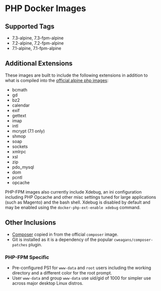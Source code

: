 # PHP Docker Images

## Supported Tags

* 7.3-alpine, 7.3-fpm-alpine
* 7.2-alpine, 7.2-fpm-alpine
* 7.1-alpine, 7.1-fpm-alpine

## Additional Extensions

These images are built to include the following extensions in addition to what is compiled into the [official alpine php images](https://hub.docker.com/_/php):

* bcmath
* gd
* bz2
* calendar
* exif
* gettext
* imap
* intl
* mcrypt (7.1 only)
* shmop
* soap
* sockets
* xmlrpc
* xsl
* zip
* pdo_mysql
* dom
* pcntl
* opcache

PHP-FPM images also currently include Xdebug, an ini configuration including PHP Opcache and other misc settings tuned for large applications (such as Magento) and the bash shell. Xdebug is disabled by default and may be enabled using the `docker-php-ext-enable xdebug` command.

## Other Inclusions

* [Composer](https://hub.docker.com/_/composer) copied in from the official `composer` image.
* Git is installed as it is a dependency of the popular `cweagans/composer-patches` plugin.

### PHP-FPM Specific

* Pre-configured PS1 for `www-data` and `root` users including the working directory and a different color for the root prompt.
* User `www-data` and group `www-data` use uid/gid of 1000 for simpler use across major desktop Linux distros.
